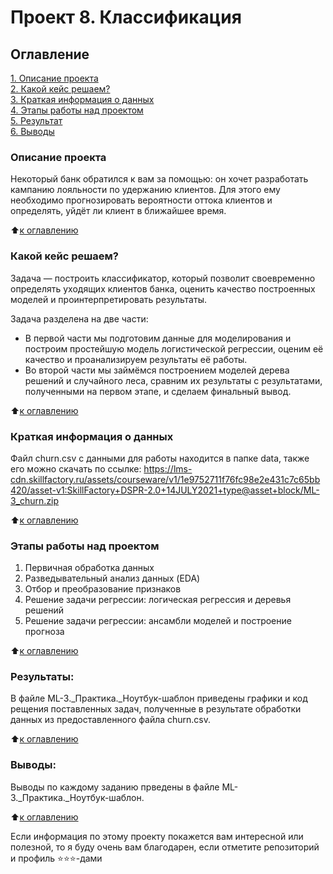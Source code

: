 # Проект 8. Классификация

## Оглавление  
[1. Описание проекта](.README.md#Описание-проекта)  
[2. Какой кейс решаем?](.README.md#Какой-кейс-решаем)  
[3. Краткая информация о данных](.README.md#Краткая-информация-о-данных)  
[4. Этапы работы над проектом](.README.md#Этапы-работы-над-проектом)  
[5. Результат](.README.md#Результат)    
[6. Выводы](.README.md#Выводы) 

### Описание проекта    
Некоторый банк обратился к вам за помощью: он хочет разработать кампанию лояльности по удержанию клиентов. Для этого ему необходимо прогнозировать вероятности оттока клиентов и определять, уйдёт ли клиент в ближайшее время.

:arrow_up:[к оглавлению](_)


### Какой кейс решаем?    
Задача — построить классификатор, который позволит своевременно определять уходящих клиентов банка, оценить качество построенных моделей и проинтерпретировать результаты.

Задача разделена на две части:
- В первой части мы подготовим данные для моделирования и построим простейшую модель логистической регрессии, оценим её качество и проанализируем результаты её работы.
- Во второй части мы займёмся построением моделей дерева решений и случайного леса, сравним их результаты с результатами, полученными на первом этапе, и сделаем финальный вывод.

:arrow_up:[к оглавлению](.README.md#Оглавление)


### Краткая информация о данных
Файл churn.csv с данными для работы находится в папке data, также его можно скачать по ссылке:
https://lms-cdn.skillfactory.ru/assets/courseware/v1/1e9752711f76fc98e2e431c7c65bb420/asset-v1:SkillFactory+DSPR-2.0+14JULY2021+type@asset+block/ML-3_churn.zip
  
:arrow_up:[к оглавлению](.README.md#Оглавление)


### Этапы работы над проектом  
1. Первичная обработка данных
2. Разведывательный анализ данных (EDA)
3. Отбор и преобразование признаков
4. Решение задачи регрессии: логическая регрессия и деревья решений
5. Решение задачи регрессии: ансамбли моделей и построение прогноза

:arrow_up:[к оглавлению](.README.md#Оглавление)


### Результаты: 
В файле ML-3._Практика._Ноутбук-шаблон приведены графики и код рещения поставленных задач, полученные в результате обработки данных из предоставленного файла churn.csv.

:arrow_up:[к оглавлению](.README.md#Оглавление)


### Выводы:
Выводы по каждому заданию прведены в файле ML-3._Практика._Ноутбук-шаблон.

:arrow_up:[к оглавлению](.README.md#Оглавление)


Если информация по этому проекту покажется вам интересной или полезной, то я буду очень вам благодарен, если отметите репозиторий и профиль ⭐️⭐️⭐️-дами
